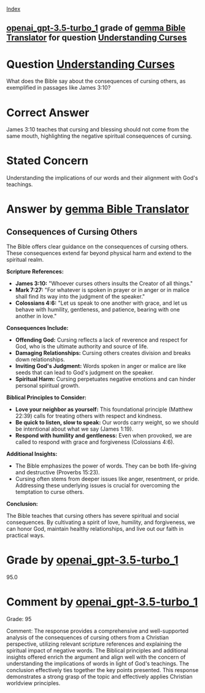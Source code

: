 
[Index](../../../../index.md)
## [openai_gpt-3.5-turbo_1](../../../grading_models/openai_gpt-3.5-turbo_1.md) grade of [gemma Bible Translator](../../../answering_models/gemma_Bible_Translator.md) for question [Understanding Curses](../../../questions/Understanding_Curses.md)

# Question [Understanding Curses](../../../questions/Understanding_Curses.md)
What does the Bible say about the consequences of cursing others, as exemplified in passages like James 3:10?

# Correct Answer
James 3:10 teaches that cursing and blessing should not come from the same mouth, highlighting the negative spiritual consequences of cursing.

# Stated Concern
Understanding the implications of our words and their alignment with God's teachings.

# Answer by [gemma Bible Translator](../../../answering_models/gemma_Bible_Translator.md)
## Consequences of Cursing Others

The Bible offers clear guidance on the consequences of cursing others. These consequences extend far beyond physical harm and extend to the spiritual realm.

**Scripture References:**

* **James 3:10:** "Whoever curses others insults the Creator of all things."
* **Mark 7:27:** "For whatever is spoken in prayer or in anger or in malice shall find its way into the judgment of the speaker."
* **Colossians 4:6:** "Let us speak to one another with grace, and let us behave with humility, gentleness, and patience, bearing with one another in love."

**Consequences Include:**

* **Offending God:** Cursing reflects a lack of reverence and respect for God, who is the ultimate authority and source of life.
* **Damaging Relationships:** Cursing others creates division and breaks down relationships.
* **Inviting God's Judgment:** Words spoken in anger or malice are like seeds that can lead to God's judgment on the speaker.
* **Spiritual Harm:** Cursing perpetuates negative emotions and can hinder personal spiritual growth.

**Biblical Principles to Consider:**

* **Love your neighbor as yourself:** This foundational principle (Matthew 22:39) calls for treating others with respect and kindness.
* **Be quick to listen, slow to speak:** Our words carry weight, so we should be intentional about what we say (James 1:19).
* **Respond with humility and gentleness:** Even when provoked, we are called to respond with grace and forgiveness (Colossians 4:6).

**Additional Insights:**

* The Bible emphasizes the power of words. They can be both life-giving and destructive (Proverbs 15:23).
* Cursing often stems from deeper issues like anger, resentment, or pride. Addressing these underlying issues is crucial for overcoming the temptation to curse others.

**Conclusion:**

The Bible teaches that cursing others has severe spiritual and social consequences. By cultivating a spirit of love, humility, and forgiveness, we can honor God, maintain healthy relationships, and live out our faith in practical ways.

# Grade by [openai_gpt-3.5-turbo_1](../../../grading_models/openai_gpt-3.5-turbo_1.md)
95.0

# Comment by [openai_gpt-3.5-turbo_1](../../../grading_models/openai_gpt-3.5-turbo_1.md)
Grade: 95

Comment: The response provides a comprehensive and well-supported analysis of the consequences of cursing others from a Christian perspective, utilizing relevant scripture references and explaining the spiritual impact of negative words. The Biblical principles and additional insights offered enrich the argument and align well with the concern of understanding the implications of words in light of God's teachings. The conclusion effectively ties together the key points presented. This response demonstrates a strong grasp of the topic and effectively applies Christian worldview principles.
